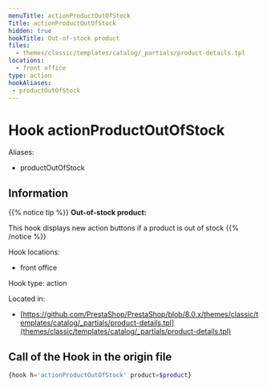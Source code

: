 ```yaml
---
menuTitle: actionProductOutOfStock
Title: actionProductOutOfStock
hidden: true
hookTitle: Out-of-stock product
files:
  - themes/classic/templates/catalog/_partials/product-details.tpl
locations:
  - front office
type: action
hookAliases:
 - productOutOfStock
---
```


# Hook actionProductOutOfStock

Aliases: 
 - productOutOfStock



## Information

{{% notice tip %}}
**Out-of-stock product:** 

This hook displays new action buttons if a product is out of stock
{{% /notice %}}

Hook locations: 
  - front office

Hook type: action

Located in: 
  - [https://github.com/PrestaShop/PrestaShop/blob/8.0.x/themes/classic/templates/catalog/_partials/product-details.tpl](themes/classic/templates/catalog/_partials/product-details.tpl)

## Call of the Hook in the origin file

```php
{hook h='actionProductOutOfStock' product=$product}
```
